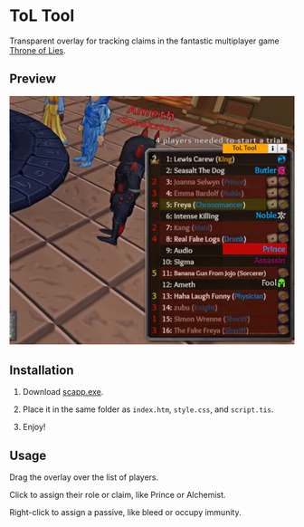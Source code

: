 # ToL Tool

Transparent overlay for tracking claims in the fantastic multiplayer game [Throne of Lies](https://www.throneoflies.com/).

## Preview

![screenshot](screenshot.png)

## Installation

1. Download [scapp.exe](https://github.com/c-smile/sciter-sdk/tree/master/bin.win/x64).

2. Place it in the same folder as `index.htm`, `style.css`, and `script.tis`.

3. Enjoy!

## Usage

Drag the overlay over the list of players.

Click to assign their role or claim, like Prince or Alchemist.

Right-click to assign a passive, like bleed or occupy immunity.